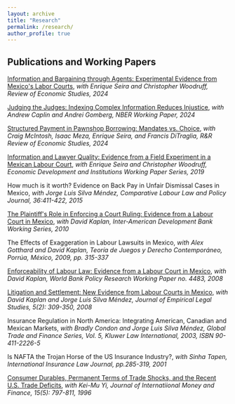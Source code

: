 ```yaml
---
layout: archive
title: "Research"
permalink: /research/
author_profile: true
---
```


**Publications and Working Papers**
---

[Information and Bargaining through Agents: Experimental Evidence from Mexico's Labor Courts](https://academic.oup.com/restud/advance-article/doi/10.1093/restud/rdae003/7596323), _with Enrique Seira and Christopher Woodruff, Review of Economic Studies, 2024_

[Judging the Judges: Indexing Complex Information Reduces Injustice](https://www.nber.org/papers/w32587), _with Andrew Caplin and Andrei Gomberg, NBER Working Paper, 2024_

[Structured Payment in Pawnshop Borrowing: Mandates vs. Choice](https://ditraglia.com/pdf/pawn-paper.pdf), _with Craig McIntosh, Isaac Meza, Enrique Seira, and Francis DiTraglia, R&R Review of Economic Studies, 2024_

[Information and Lawyer Quality: Evidence from a Field Experiment in a Mexican Labour Court](https://edi.opml.co.uk/wpcms/wp-content/uploads/2019/12/Pilot-3_191219-1.pdf), _with Enrique Seira and Christopher Woodruff, Economic Development and Institutions Working Paper Series, 2019_

How much is it worth? Evidence on Back Pay in Unfair Dismissal Cases in Mexico, _with Jorge Luis Silva Méndez, Comparative Labour Law and Policy Journal, 36:411-422, 2015_

[The Plaintiff's Role in Enforcing a Court Ruling: Evidence from a Labour Court in Mexico](https://ideas.repec.org/p/idb/brikps/3193.html), _with David Kaplan, Inter-American Development Bank Working Series, 2010_

The Effects of Exaggeration in Labour Lawsuits in Mexico, _with Alex Gotthard and David Kaplan, Teoría de Juegos y Derecho Contemporáneo, Porrúa, México, 2009, pp. 315-337_

[Enforceability of Labour Law: Evidence from a Labour Court in Mexico](http://documents.worldbank.org/curated/en/413761468049752151/Enforceability-of-labor-lawevidence-from-a-labor-court-in-Mexico), _with David Kaplan, World Bank Policy Research Working Paper no. 4483, 2008_

[Litigation and Settlement: New Evidence from Labour Courts in Mexico](https://onlinelibrary.wiley.com/doi/abs/10.1111/j.1740-1461.2008.00126.x), _with David Kaplan and Jorge Luis Silva Méndez, Journal of Empirical Legal Studies, 5(2): 309-350, 2008_

Insurance Regulation in North America: Integrating American, Canadian and Mexican Markets, _with Bradly Condon and Jorge Luis Silva Méndez, Global Trade and Finance Series, Vol. 5, Kluwer Law International, 2003, ISBN 90-411-2226-5_

Is NAFTA the Trojan Horse of the US Insurance Industry?, _with Sinha Tapen, International Insurance Law Journal, pp.285-319, 2001_

[Consumer Durables, Permanent Terms of Trade Shocks, and the Recent U.S. Trade Deficits](www.sciencedirect.com/science/article/pii/0261560696000265), _with Kei-Mu Yi, Journal of Internatiional Money and Finance, 15(5): 797-811, 1996_

<!---
{% if author.googlescholar %}
  You can also find my articles on <u><a href="{{author.googlescholar}}">my Google Scholar profile</a>.</u>
{% endif %}

{% include base_path %}

{% for post in site.publications reversed %}
  {% include archive-single.html %}
{% endfor %}
-->
